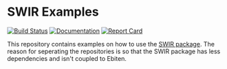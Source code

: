 # SWIR Examples

[![Build Status](https://travis-ci.com/silbinarywolf/swir-examples.svg?branch=master)](https://travis-ci.com/silbinarywolf/swir-examples)
[![Documentation](https://godoc.org/github.com/silbinarywolf/swir-examples?status.svg)](https://godoc.org/github.com/silbinarywolf/swir-examples)
[![Report Card](https://goreportcard.com/badge/github.com/silbinarywolf/swir-examples)](https://goreportcard.com/report/github.com/silbinarywolf/swir-examples)

This repository contains examples on how to use the [SWIR package](https://github.com/silbinarywolf/swir).
The reason for seperating the repositories is so that the SWIR package has less dependencies and isn't coupled to Ebiten.
